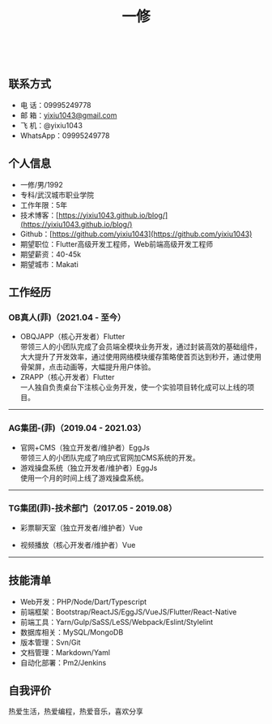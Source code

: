 <h1 style="text-align: center">一修</h1>
<div style="height: 50px;"></div>

## 联系方式
- 电 话：09995249778
- 邮 箱：yixiu1043@gmail.com
- 飞 机：@yixiu1043
- WhatsApp：09995249778

## 个人信息
- 一修/男/1992
- 专科/武汉城市职业学院
- 工作年限：5年
- 技术博客：[https://yixiu1043.github.io/blog/](https://yixiu1043.github.io/blog/)
- Github：[https://github.com/yixiu1043](https://github.com/yixiu1043)
- 期望职位：Flutter高级开发工程师，Web前端高级开发工程师
- 期望薪资：40-45k
- 期望城市：Makati


## 工作经历
### OB真人(菲)（2021.04 - 至今）
- OBQJAPP（核心开发者）Flutter<br/>
带领三人的小团队完成了会员端全模块业务开发，通过封装高效的基础组件，大大提升了开发效率，通过使用网络模块缓存策略使首页达到秒开，通过使用骨架屏，点击动画等，大幅提升用户体验。
- ZRAPP（核心开发者）Flutter<br/>
一人独自负责桌台下注核心业务开发，使一个实验项目转化成可以上线的项目。
---


### AG集团-(菲)（2019.04 - 2021.03）
- 官网+CMS（独立开发者/维护者）EggJs<br/>
带领三人的小团队完成了响应式官网加CMS系统的开发。
- 游戏操盘系统（独立开发者/维护者）EggJs<br/>
使用一个月的时间上线了游戏操盘系统。

---

### TG集团(菲)-技术部门（2017.05 - 2019.08）
- 彩票聊天室（独立开发者/维护者）Vue<br/>

- 视频播放（核心开发者/维护者）Vue<br/>

---

## 技能清单
* Web开发：PHP/Node/Dart/Typescript
* 前端框架：Bootstrap/ReactJS/EggJS/VueJS/Flutter/React-Native
* 前端工具：Yarn/Gulp/SaSS/LeSS/Webpack/Eslint/Stylelint
* 数据库相关：MySQL/MongoDB
* 版本管理：Svn/Git
* 文档管理：Markdown/Yaml
* 自动化部署：Pm2/Jenkins

## 自我评价
热爱生活，热爱编程，热爱音乐，喜欢分享